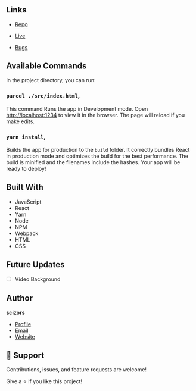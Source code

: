 <h1 align="center"><scizors></h1>

<p align="center"><sorry mom></p>

## Links

- [Repo](https://github.com/ScizorsBLBC/Personal-Web-Page "<project-name> Repo")

- [Live](https://www.scizors.wtf "Live View")

- [Bugs](https://github.com/ScizorsBLBC/Personal-Web-Page/issues "Issues Page")

## Available Commands

In the project directory, you can run:

### `parcel ./src/index.html`,

This command Runs the app in Development mode. Open [http://localhost:1234](http://localhost:1234) to view it in the browser. The page will reload if you make edits.

### `yarn install`,

Builds the app for production to the `build` folder. It correctly bundles React in production mode and optimizes the build for the best performance. The build is minified and the filenames include the hashes. Your app will be ready to deploy!

## Built With

- JavaScript
- React
- Yarn
- Node
- NPM
- Webpack
- HTML
- CSS

## Future Updates

- [ ] Video Background

## Author

**scizors**

- [Profile](https://github.com/ScizorsBLBC "scizors")
- [Email](mailto:scizorsblbc@gmail.com?subject=Hi "Hi!")
- [Website](https://www.scizors.wtf)

## 🤝 Support

Contributions, issues, and feature requests are welcome!

Give a ⭐️ if you like this project!
